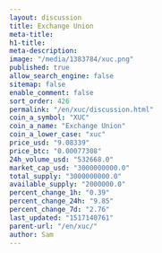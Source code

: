 ```yaml
---
layout: discussion
title: Exchange Union
meta-title: 
h1-title: 
meta-description: 
image: "/media/1383784/xuc.png"
published: true
allow_search_engine: false
sitemap: false
enable_comment: false
sort_order: 426
permalink: "/en/xuc/discussion.html"
coin_a_symbol: "XUC"
coin_a_name: "Exchange Union"
coin_a_lower_case: "xuc"
price_usd: "9.08339"
price_btc: "0.00077308"
24h_volume_usd: "532668.0"
market_cap_usd: "3000000000.0"
total_supply: "3000000000.0"
available_supply: "2000000.0"
percent_change_1h: "0.39"
percent_change_24h: "9.85"
percent_change_7d: "2.76"
last_updated: "1517140761"
parent-url: "/en/xuc/"
author: Sam
---
```


